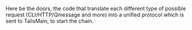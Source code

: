 Here be the doors, the code that translate each different type 
of possible request (CLI/HTTP/Qmessage and more)
into a unified protocol which is sent to TalisMain, to start the chain.
